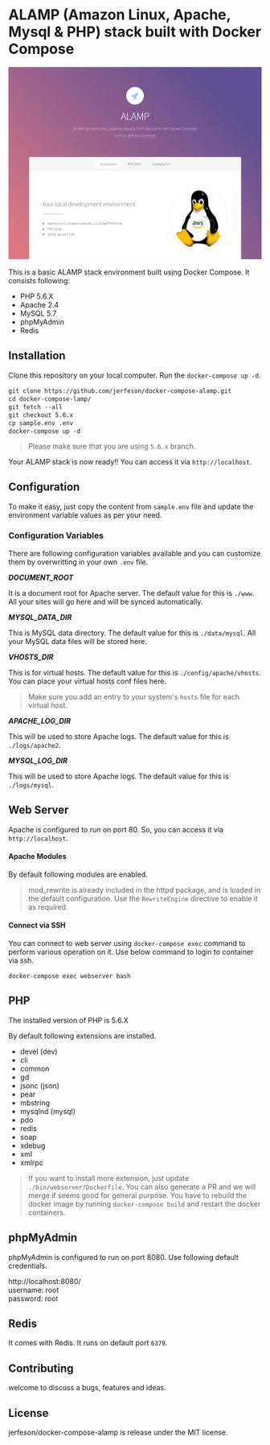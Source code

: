 # ALAMP (Amazon Linux, Apache, Mysql & PHP) stack built with Docker Compose

![Landing Page](screenshot.png)

This is a basic ALAMP stack environment built using Docker Compose. It consists following:

- PHP 5.6.X
- Apache 2.4
- MySQL 5.7
- phpMyAdmin
- Redis

## Installation
Clone this repository on your local computer. Run the `docker-compose up -d`.

```shell
git clone https://github.com/jerfeson/docker-compose-alamp.git
cd docker-compose-lamp/
git fetch --all
git checkout 5.6.x
cp sample.env .env
docker-compose up -d
```
> Please make sure that you are using `5.6.x` branch.

Your ALAMP stack is now ready!! You can access it via `http://localhost`.

## Configuration

To make it easy, just copy the content from `sample.env` file and update the environment variable values as per your need.

### Configuration Variables

There are following configuration variables available and you can customize them by overwritting in your own `.env` file.

_**DOCUMENT_ROOT**_

It is a document root for Apache server. The default value for this is `./www`. All your sites will go here and will be synced automatically.

_**MYSQL_DATA_DIR**_

This is MySQL data directory. The default value for this is `./data/mysql`. All your MySQL data files will be stored here.

_**VHOSTS_DIR**_

This is for virtual hosts. The default value for this is `./config/apache/vhosts`. You can place your virtual hosts conf files here.

> Make sure you add an entry to your system's `hosts` file for each virtual host.

_**APACHE_LOG_DIR**_

This will be used to store Apache logs. The default value for this is `./logs/apache2`.

_**MYSQL_LOG_DIR**_

This will be used to store Apache logs. The default value for this is `./logs/mysql`.

## Web Server

Apache is configured to run on port 80. So, you can access it via `http://localhost`.

#### Apache Modules

By default following modules are enabled.

> mod_rewrite is already included in the httpd package, and is loaded in the default configuration. Use the ```RewriteEngine``` directive to enable it as required.

#### Connect via SSH

You can connect to web server using `docker-compose exec` command to perform various operation on it. Use below command to login to container via ssh.

```shell
docker-compose exec webserver bash
```
## PHP

The installed version of PHP is 5.6.X

By default following extensions are installed.

- devel (dev)
- cli
- common
- gd
- jsonc (json)
- pear
- mbstring
- mysqlnd (mysql)
- pdo
- redis
- soap
- xdebug
- xml
- xmlrpc

> If you want to install more extension, just update `./bin/webserver/Dockerfile`. You can also generate a PR and we will merge if seems good for general purpose.
> You have to rebuild the docker image by running `docker-compose build` and restart the docker containers.

## phpMyAdmin

phpMyAdmin is configured to run on port 8080. Use following default credentials.

http://localhost:8080/  
username: root  
password: root

## Redis

It comes with Redis. It runs on default port `6379`.

## Contributing

welcome to discuss a bugs, features and ideas.

## License

jerfeson/docker-compose-alamp is release under the MIT license.